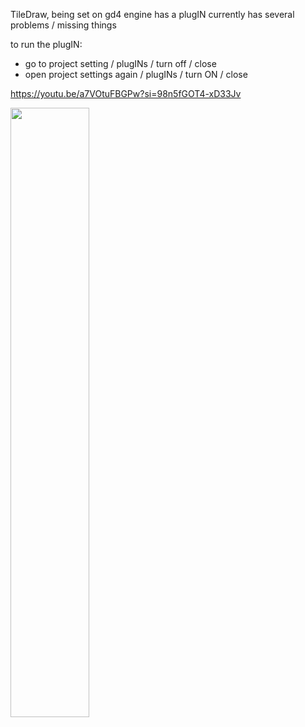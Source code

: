 TileDraw, being set on gd4 engine has a plugIN
currently has several problems / missing things

to run the plugIN:

- go to project setting / plugINs / turn off / close
- open project settings again / plugINs / turn ON / close

https://youtu.be/a7VOtuFBGPw?si=98n5fGOT4-xD33Jv

[<img src="https://i.ytimg.com/vi/Hc79sDi3f0U/maxresdefault.jpg" width="50%">](https://youtu.be/a7VOtuFBGPw?si=98n5fGOT4-xD33Jv "Now in Android: 55")
